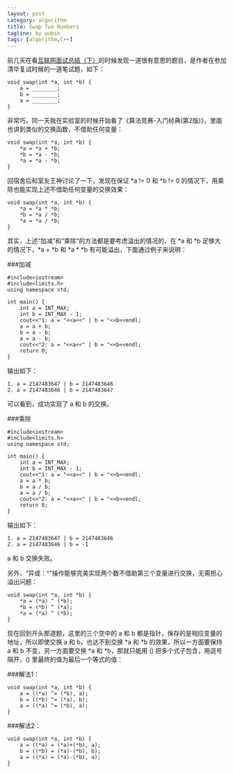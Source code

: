 ```yaml
---
layout: post
category: algorithm
title: Swap Two Numbers
tagline: by wubin
tags: [algorithm,C++]
---
```


前几天在看[互联网面试总结（下）](http://blog.renren.com/share/221293470/14132198643)的时候发现一道很有意思的题目，是作者在参加清华复试时候的一道笔试题，如下：

<!--more-->

	void swap(int *a, int *b) {
		a = ________;
		b = ________;
		a = ________;
	}

非常巧，同一天我在实验室的时候开始看了《算法竞赛-入门经典(第2版)》，里面也讲到类似的交换函数，不借助任何变量：

	void swap(int *a, int *b) {
		*a = *a + *b;
		*b = *a - *b;
		*a = *a - *b;
	}

回宿舍后和室友王神讨论了一下，发现在保证 *a != 0 和 *b != 0 的情况下，用乘除也能实现上述不借助任何变量的交换效果：

	void swap(int *a, int *b) {
		*a = *a * *b;
		*b = *a / *b;
		*a = *a / *b;
	}

其实，上述“加减”和“乘除”的方法都是要考虑溢出的情况的，在 *a 和 *b 足够大的情况下，*a + *b 和 *a * *b 有可能溢出，下面通过例子来说明：

###加减

	#include<iostream>
	#include<limits.h>
	using namespace std;

	int main() {
		int a = INT_MAX;
		int b = INT_MAX - 1;
		cout<<"1: a = "<<a<<" | b = "<<b<<endl;
		a = a + b;
		b = a - b;
		a = a - b;
		cout<<"2: a = "<<a<<" | b = "<<b<<endl;
		return 0;
	}

输出如下：

    1. a = 2147483647 | b = 2147483646
    2. a = 2147483646 | b = 2147483647

可以看到，成功实现了 a 和 b 的交换。

###乘除

	#include<iostream>
	#include<limits.h>
	using namespace std;

	int main() {
		int a = INT_MAX;
		int b = INT_MAX - 1;
		cout<<"1: a = "<<a<<" | b = "<<b<<endl;
		a = a * b;
		b = a / b;
		a = a / b;
		cout<<"2: a = "<<a<<" | b = "<<b<<endl;
		return 0;
	}

输出如下：

    1. a = 2147483647 | b = 2147483646
    2. a = 2147483646 | b = -1

a 和 b 交换失败。

另外，“异或：^”操作能够完美实现两个数不借助第三个变量进行交换，无需担心溢出问题：

	void swap(int *a, int *b) {
		*a = (*a) ^ (*b);
		*b = (*b) ^ (*a);
		*a = (*a) ^ (*b);
	}

现在回到开头那道题，这里的三个空中的 a 和 b 都是指针，保存的是相应变量的地址，所以即使交换 a 和 b，也达不到交换 *a 和 *b 的效果，所以一方面要保持 a 和 b 不变，另一方面要交换 *a 和 *b，那就只能用 () 把多个式子包含，用逗号隔开，() 里最终的值为最后一个等式的值：

###解法1：

	void swap(int *a, int *b) {
		a = ((*a) ^= (*b), a);
		b = ((*b) ^= (*a), b);
		a = ((*a) ^= (*b), a);
	}

###解法2：

	void swap(int *a, int *b) {
		a = ((*a) = (*a)+(*b), a);
		b = ((*b) = (*a)-(*b), b);
		a = ((*a) = (*a)-(*b), a);
	}
